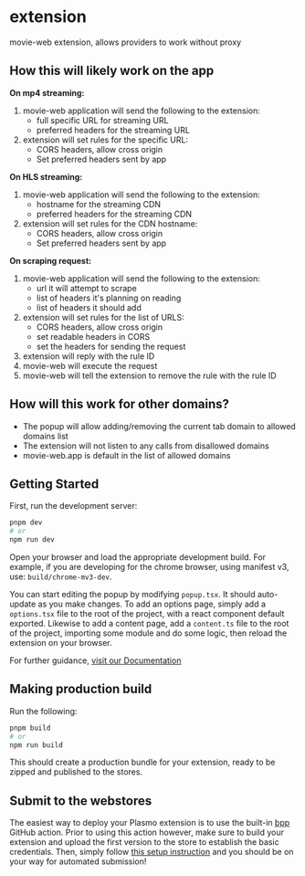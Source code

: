 # extension

movie-web extension, allows providers to work without proxy

## How this will likely work on the app

**On mp4 streaming:**
1. movie-web application will send the following to the extension:
   - full specific URL for streaming URL
   - preferred headers for the streaming URL
2. extension will set rules for the specific URL:
   - CORS headers, allow cross origin
   - Set preferred headers sent by app

**On HLS streaming:**
1. movie-web application will send the following to the extension:
   - hostname for the streaming CDN
   - preferred headers for the streaming CDN
2. extension will set rules for the CDN hostname:
   - CORS headers, allow cross origin
   - Set preferred headers sent by app

**On scraping request:**
1. movie-web application will send the following to the extension:
   - url it will attempt to scrape
   - list of headers it's planning on reading
   - list of headers it should add
2. extension will set rules for the list of URLS:
   - CORS headers, allow cross origin
   - set readable headers in CORS
   - set the headers for sending the request
3. extension will reply with the rule ID
4. movie-web will execute the request
5. movie-web will tell the extension to remove the rule with the rule ID

## How will this work for other domains?
- The popup will allow adding/removing the current tab domain to allowed domains list
- The extension will not listen to any calls from disallowed domains
- movie-web.app is default in the list of allowed domains

## Getting Started

First, run the development server:

```bash
pnpm dev
# or
npm run dev
```

Open your browser and load the appropriate development build. For example, if you are developing for the chrome browser, using manifest v3, use: `build/chrome-mv3-dev`.

You can start editing the popup by modifying `popup.tsx`. It should auto-update as you make changes. To add an options page, simply add a `options.tsx` file to the root of the project, with a react component default exported. Likewise to add a content page, add a `content.ts` file to the root of the project, importing some module and do some logic, then reload the extension on your browser.

For further guidance, [visit our Documentation](https://docs.plasmo.com/)

## Making production build

Run the following:

```bash
pnpm build
# or
npm run build
```

This should create a production bundle for your extension, ready to be zipped and published to the stores.

## Submit to the webstores

The easiest way to deploy your Plasmo extension is to use the built-in [bpp](https://bpp.browser.market) GitHub action. Prior to using this action however, make sure to build your extension and upload the first version to the store to establish the basic credentials. Then, simply follow [this setup instruction](https://docs.plasmo.com/framework/workflows/submit) and you should be on your way for automated submission!

